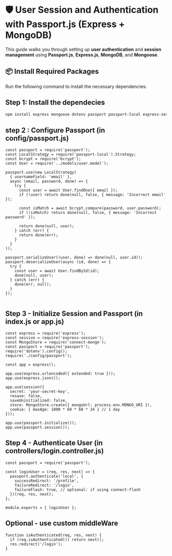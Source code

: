 # 🛡️ User Session and Authentication with Passport.js (Express + MongoDB)

This guide walks you through setting up **user authentication** and **session management** using **Passport.js**, **Express.js**, **MongoDB**, and **Mongoose**.

## 📦 Install Required Packages

Run the following command to install the necessary dependencies:

## Step 1: Install the dependecies
```bash
npm install express mongoose dotenv passport passport-local express-session connect-mongo bcrypt
```


## step 2 : Configure Passport (in config/passport.js)

```
const passport = require('passport');
const LocalStrategy = require('passport-local').Strategy;
const bcrypt = require('bcrypt');
const User = require('../models/user.model');

passport.use(new LocalStrategy(
  { usernameField: 'email' },
  async (email, password, done) => {
    try {
      const user = await User.findOne({ email });
      if (!user) return done(null, false, { message: 'Incorrect email' });

      const isMatch = await bcrypt.compare(password, user.password);
      if (!isMatch) return done(null, false, { message: 'Incorrect password' });

      return done(null, user);
    } catch (err) {
      return done(err);
    }
  }
));

passport.serializeUser((user, done) => done(null, user.id));
passport.deserializeUser(async (id, done) => {
  try {
    const user = await User.findById(id);
    done(null, user);
  } catch (err) {
    done(err, null);
  }
});


```

##  Step 3 - Initialize Session and Passport (in index.js or app.js)

```
const express = require('express');
const session = require('express-session');
const MongoStore = require('connect-mongo');
const passport = require('passport');
require('dotenv').config();
require('./config/passport');

const app = express();

app.use(express.urlencoded({ extended: true }));
app.use(express.json());

app.use(session({
  secret: 'your-secret-key',
  resave: false,
  saveUninitialized: false,
  store: MongoStore.create({ mongoUrl: process.env.MONGO_URI }),
  cookie: { maxAge: 1000 * 60 * 60 * 24 } // 1 day
}));

app.use(passport.initialize());
app.use(passport.session());
```

## Step 4 - Authenticate User (in controllers/login.controller.js)

```
const passport = require('passport');

const loginUser = (req, res, next) => {
  passport.authenticate('local', {
    successRedirect: '/profile',
    failureRedirect: '/login',
    failureFlash: true, // optional: if using connect-flash
  })(req, res, next);
};

module.exports = { loginUser };
```


## Optional - use custom middleWare
```
function isAuthenticated(req, res, next) {
  if (req.isAuthenticated()) return next();
  res.redirect('/login');
}

```
